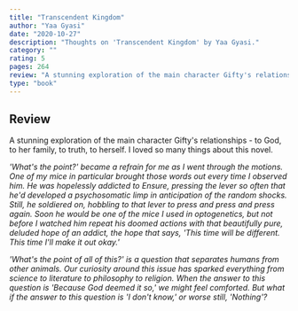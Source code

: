 ```yaml
---
title: "Transcendent Kingdom"
author: "Yaa Gyasi"
date: "2020-10-27"
description: "Thoughts on 'Transcendent Kingdom' by Yaa Gyasi."
category: ""
rating: 5
pages: 264
review: "A stunning exploration of the main character Gifty's relationships - to God, to her family, to truth, to herself. I loved so many things about this novel.<br/><br/><i>'What's the point?' became a refrain for me as I went through the motions. One of my mice in particular brought those words out every time I observed him. He was hopelessly addicted to Ensure, pressing the lever so often that he'd developed a psychosomatic limp in anticipation of the random shocks. Still, he soldiered on, hobbling to that lever to press and press and press again. Soon he would be one of the mice I used in optogenetics, but not before I watched him repeat his doomed actions with that beautifully pure, deluded hope of an addict, the hope that says, 'This time will be different. This time I'll make it out okay.'<br/><br/>'What's the point of all of this?' is a question that separates humans from other animals. Our curiosity around this issue has sparked everything from science to literature to philosophy to religion. When the answer to this question is 'Because God deemed it so,' we might feel comforted. But what if the answer to this question is 'I don't know,' or worse still, 'Nothing'?</i>"
type: "book"
---
```


## Review

A stunning exploration of the main character Gifty's relationships - to God, to her family, to truth, to herself. I loved so many things about this novel.

_'What's the point?' became a refrain for me as I went through the motions. One of my mice in particular brought those words out every time I observed him. He was hopelessly addicted to Ensure, pressing the lever so often that he'd developed a psychosomatic limp in anticipation of the random shocks. Still, he soldiered on, hobbling to that lever to press and press and press again. Soon he would be one of the mice I used in optogenetics, but not before I watched him repeat his doomed actions with that beautifully pure, deluded hope of an addict, the hope that says, 'This time will be different. This time I'll make it out okay.'_

_'What's the point of all of this?' is a question that separates humans from other animals. Our curiosity around this issue has sparked everything from science to literature to philosophy to religion. When the answer to this question is 'Because God deemed it so,' we might feel comforted. But what if the answer to this question is 'I don't know,' or worse still, 'Nothing'?_
